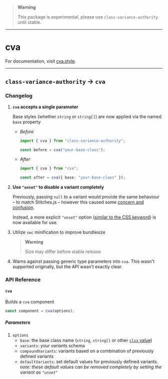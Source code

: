 > **Warning**
>
> This package is experimental, please use `class-variance-authority` until stable.

---

# cva

For documentation, visit [cva.style](https://cva.style).

---

## `class-variance-authority` → `cva`

### Changelog

1. **`cva` accepts a single parameter**

   Base styles (whether `string` or `string[]`) are now applied via the named `base` property

   - _Before_

     ```ts
     import { cva } from "class-variance-authority";

     const before = cva("your-base-class");
     ```

   - _After_

     ```ts
     import { cva } from "cva";

     const after = cva({ base: "your-base-class" });
     ```

2. **Use `"unset"` to disable a variant completely**

   Previously, passing `null` to a variant would provide the same behaviour – to match Stitches.js – however this caused some [concern and confusion](https://github.com/joe-bell/cva/discussions/97).

   Instead, a more explicit `"unset"` option ([similar to the CSS keyword](https://developer.mozilla.org/en-US/docs/Web/CSS/unset)) is now available for use.

3. Utilize `swc` minification to improve bundlesize

   > **Warning**
   >
   > Size may differ before stable release

4. Warns against passing generic type parameters into `cva`. This wasn't supported originally, but the API wasn't exactly clear.

### API Reference

#### `cva`

Builds a `cva` component

```ts
const component = cva(options);
```

##### Parameters

1. `options`
   - `base`: the base class name (`string`, `string[]` or other [`clsx` value](https://github.com/lukeed/clsx#input))
   - `variants`: your variants schema
   - `compoundVariants`: variants based on a combination of previously defined variants
   - `defaultVariants`: set default values for previously defined variants.  
     _note: these default values can be removed completely by setting the variant as `"unset"`_
